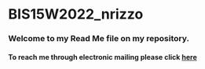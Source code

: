 # BIS15W2022_nrizzo
### Welcome to my Read Me file on my repository. 
#### To reach me through electronic mailing please click [here](mailto:nrrizzo@ucdavis.edu)
